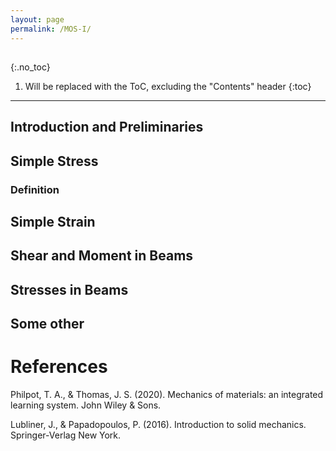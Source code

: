 ```yaml
---
layout: page
permalink: /MOS-I/
---
```


## 
{:.no_toc}

1. Will be replaced with the ToC, excluding the "Contents" header
{:toc}

---------

## Introduction and Preliminaries
## Simple Stress
### Definition

## Simple Strain
## Shear and Moment in Beams
## Stresses in Beams
## Some other
# References
Philpot, T. A., & Thomas, J. S. (2020). Mechanics of materials: an integrated learning system. John Wiley & Sons.

Lubliner, J., & Papadopoulos, P. (2016). Introduction to solid mechanics. Springer-Verlag New York.



